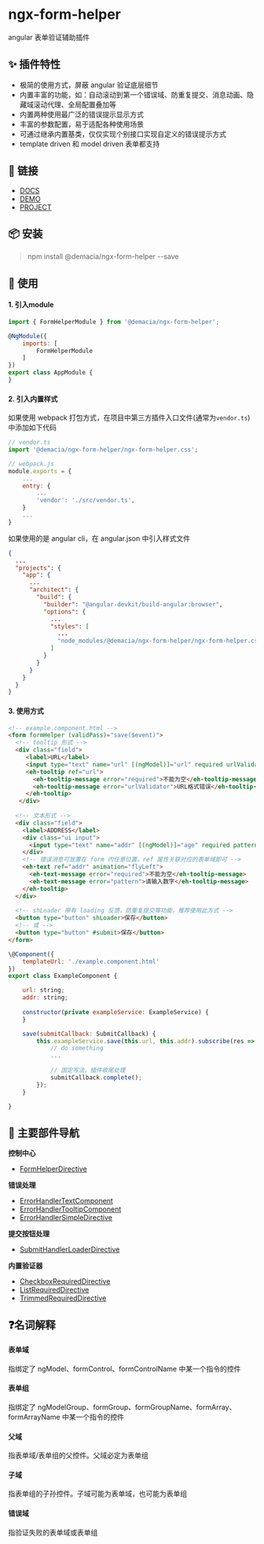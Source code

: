 # ngx-form-helper
angular 表单验证辅助插件

## ✨ 插件特性
- 极简的使用方式，屏蔽 angular 验证底层细节
- 内置丰富的功能，如：自动滚动到第一个错误域、防重复提交、消息动画、隐藏域滚动代理、全局配置叠加等
- 内置两种使用最广泛的错误提示显示方式
- 丰富的参数配置，易于适配各种使用场景
- 可通过继承内置基类，仅仅实现个别接口实现自定义的错误提示方式
- template driven 和 model driven 表单都支持

## 🔗 链接
- [DOCS](https://zw277856645.gitlab.io/ngx-form-helper)
- [DEMO](https://zw277856645.gitlab.io/ngx-form-helper/components/FormHelperDirective.html#example)
- [PROJECT](https://gitlab.com/zw277856645/ngx-form-helper)

## 📦 安装
> npm install @demacia/ngx-form-helper --save

## 🔨 使用
#### 1. 引入module

``` js
import { FormHelperModule } from '@demacia/ngx-form-helper';

@NgModule({
    imports: [
        FormHelperModule
    ]
})
export class AppModule {
}
```

#### 2. 引入内置样式

如果使用 webpack 打包方式，在项目中第三方插件入口文件(通常为`vendor.ts`)中添加如下代码
``` js
// vendor.ts
import '@demacia/ngx-form-helper/ngx-form-helper.css';
```
``` js
// webpack.js
module.exports = {
    ...
    entry: {
        ...
        'vendor': './src/vendor.ts',
    }
    ...
}
```

如果使用的是 angular cli，在 angular.json 中引入样式文件
``` json
{
  ...
  "projects": {
    "app": {
      ...
      "architect": {
        "build": {
          "builder": "@angular-devkit/build-angular:browser",
          "options": {
            ...
            "styles": [
              ...
              "node_modules/@demacia/ngx-form-helper/ngx-form-helper.css"
            ]
          }
        }
      }
    }
  }
}
```

#### 3. 使用方式

``` html
<!-- example.component.html -->
<form formHelper (validPass)="save($event)">
  <!-- tooltip 形式 -->
  <div class="field">
     <label>URL</label>
     <input type="text" name="url" [(ngModel)]="url" required urlValidator>
     <eh-tooltip ref="url">
       <eh-tooltip-message error="required">不能为空</eh-tooltip-message>
       <eh-tooltip-message error="urlValidator">URL格式错误</eh-tooltip-message>
     </eh-tooltip>
   </div>
   
  <!-- 文本形式 -->
  <div class="field">
    <label>ADDRESS</label>
    <div class="ui input">
      <input type="text" name="addr" [(ngModel)]="age" required pattern="^\d*$">
    </div>
    <!-- 错误消息可放置在 form 内任意位置，ref 属性关联对应的表单域即可 -->
    <eh-text ref="addr" animation="flyLeft">
      <eh-text-message error="required">不能为空</eh-tooltip-message>
      <eh-text-message error="pattern">请输入数字</eh-tooltip-message>
    </eh-tooltip>
  </div>
  
  <!-- shLoader 带有 loading 反馈，防重复提交等功能，推荐使用此方式 -->
  <button type="button" shLoader>保存</button>
  <!-- 或 -->
  <button type="button" #submit>保存</button>
</form>
```

``` js
\@Component({
    templateUrl: './example.component.html'
})
export class ExampleComponent {

    url: string;
    addr: string;
    
    constructor(private exampleService: ExampleService) {
    }

    save(submitCallback: SubmitCallback) {
        this.exampleService.save(this.url, this.addr).subscribe(res => {
            // do something
            ...
            
            // 固定写法，插件收尾处理
            submitCallback.complete();
        });
    }

}
```

## 🎨 主要部件导航

**控制中心**
- [FormHelperDirective](directives/FormHelperDirective.html)

**错误处理**
- [ErrorHandlerTextComponent](components/ErrorHandlerTextComponent.html)
- [ErrorHandlerTooltipComponent](components/ErrorHandlerTooltipComponent.html)
- [ErrorHandlerSimpleDirective](directives/ErrorHandlerSimpleDirective.html)

**提交按钮处理**
- [SubmitHandlerLoaderDirective](directives/SubmitHandlerLoaderDirective.html)

**内置验证器**
- [CheckboxRequiredDirective](directives/CheckboxRequiredDirective.html)
- [ListRequiredDirective](directives/ListRequiredDirective.html)
- [TrimmedRequiredDirective](directives/TrimmedRequiredDirective.html)

## ❓名词解释

#### 表单域
指绑定了 ngModel、formControl、formControlName 中某一个指令的控件

#### 表单组
指绑定了 ngModelGroup、formGroup、formGroupName、formArray、formArrayName 中某一个指令的控件

#### 父域
指表单域/表单组的父控件。父域必定为表单组

#### 子域
指表单组的子孙控件。子域可能为表单域，也可能为表单组

#### 错误域
指验证失败的表单域或表单组
